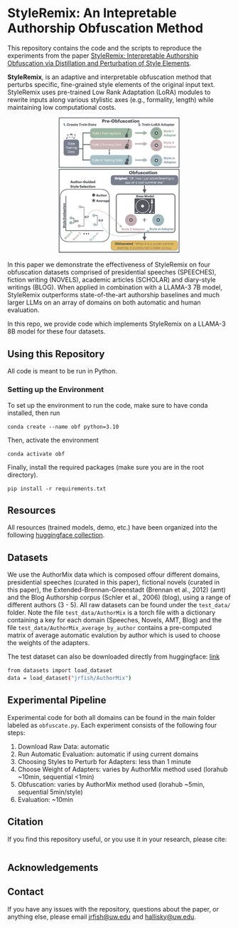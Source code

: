 # StyleRemix: An Intepretable Authorship Obfuscation Method
This repository contains the code and the scripts to reproduce the experiments from the paper
[StyleRemix: Interpretable Authorship Obfuscation via Distillation and Perturbation of Style Elements](). 

**StyleRemix**, is an adaptive and interpretable obfuscation method that perturbs specific, fine-grained style elements of the original input text. StyleRemix uses pre-trained Low Rank Adaptation (LoRA) modules to rewrite inputs along various stylistic axes (e.g., formality, length) while maintaining low computational costs. 

<p align="center">
<img src="styleremix_overview.jpg" width="275">
</p>

In this paper we demonstrate the effectiveness of StyleRemix on four obfuscation datasets comprised of presidential speeches (SPEECHES), fiction writing (NOVELS), academic articles (SCHOLAR) and diary-style writings (BLOG). When applied in combination with a LLAMA-3 7B model, StyleRemix outperforms state-of-the-art authorship baselines and much larger LLMs on an array of domains on both automatic and human evaluation.

In this repo, we provide code which implements StyleRemix on a LLAMA-3 8B model for these four datasets.

## Using this Repository
All code is meant to be run in Python.


### Setting up the Environment
To set up the environment to run the code, make sure to have conda installed, then run

    conda create --name obf python=3.10

Then, activate the environment

    conda activate obf

Finally, install the required packages (make sure you are in the root directory).

    pip install -r requirements.txt

## Resources

All resources (trained models, demo, etc.) have been organized into the following [huggingface collection](https://huggingface.co/collections/hallisky/authorship-obfuscation-66564c1c1d59bb62eaaf954f). 
    
## Datasets
We use the AuthorMix data which is composed offour different domains, presidential speeches (curated in this paper), fictional novels (curated in this paper), the Extended-Brennan-Greenstadt (Brennan et al., 2012) (amt) and the  Blog Authorship corpus (Schler et al., 2006) (blog), using a range of different authors (3 - 5). All raw datasets can be found under the  `test_data/` folder. Note the file `test_data/AuthorMix` is a torch file with a dictionary containing a key for each domain (Speeches, Novels, AMT, Blog) and the file `test_data/AuthorMix_average_by_author` contains a pre-computed matrix of average automatic evalution by author which is used to choose the weights of the adapters. 

The test dataset can also be downloaded directly from huggingface: [link](https://huggingface.co/datasets/hallisky/AuthorMix)

```bash
from datasets import load_dataset
data = load_dataset("jrfish/AuthorMix")
```


## Experimental Pipeline
Experimental code for both all domains can be found in the main folder labeled as `obfuscate.py`. Each experiment consists of the following four steps:

1. Download Raw Data:  automatic
2. Run Automatic Evaluation: automatic if using current domains
3. Choosing Styles to Perturb for Adapters: less than 1 minute
4. Choose Weight of Adapters: varies by AuthorMix method used (lorahub ~10min, sequential <1min)
5. Obfuscation: varies by AuthorMix method used (lorahub ~5min, sequential 5min/style)
6. Evaluation: ~10min


## Citation
If you find this repository useful, or you use it in your research, please cite:
```

```
    
## Acknowledgements

## Contact

If you have any issues with the repository, questions about the paper, or anything else, please email jrfish@uw.edu and hallisky@uw.edu.

